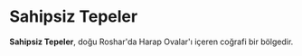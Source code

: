 # Sahipsiz Tepeler

**Sahipsiz Tepeler**, doğu Roshar'da Harap Ovalar'ı içeren coğrafi bir bölgedir.
